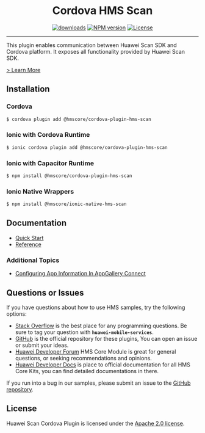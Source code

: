 <p align="center">
  <h1 align="center">Cordova HMS Scan</h1>
</p>
<p align="center">
  <a href="https://www.npmjs.com/package/@hmscore/cordova-plugin-hms-scan"><img src="https://img.shields.io/npm/dm/@hmscore/cordova-plugin-hms-scan?color=%23007EC6&style=for-the-badge" alt="downloads"></a>
  <a href="https://www.npmjs.com/package/@hmscore/cordova-plugin-hms-scan"><img src="https://img.shields.io/npm/v/@hmscore/cordova-plugin-hms-scan?color=%23ed2a1c&style=for-the-badge" alt="NPM version"></a>
  <a href="./LICENSE"><img src="https://img.shields.io/npm/l/@hmscore/cordova-plugin-hms-scan.svg?color=%3bcc62&style=for-the-badge" alt="License"></a>
</p>

----

This plugin enables communication between Huawei Scan SDK and Cordova platform. It exposes all functionality provided by Huawei Scan SDK.

[> Learn More](https://developer.huawei.com/consumer/en/doc/development/HMS-Plugin-Guides/introduction-0000001057398487?ha_source=hms1)

## Installation

### Cordova

```bash
$ cordova plugin add @hmscore/cordova-plugin-hms-scan
```

### Ionic with Cordova Runtime

```bash
$ ionic cordova plugin add @hmscore/cordova-plugin-hms-scan
```

### Ionic with Capacitor Runtime

```bash
$ npm install @hmscore/cordova-plugin-hms-scan
```

### Ionic Native Wrappers

```bash
$ npm install @hmscore/ionic-native-hms-scan
```

## Documentation

- [Quick Start](https://developer.huawei.com/consumer/en/doc/development/HMS-Plugin-Guides/prep-dev-env-0000001057358388?ha_source=hms1)
- [Reference](https://developer.huawei.com/consumer/en/doc/development/HMS-Plugin-References/overview-0000001057118137?ha_source=hms1)

### Additional Topics

- [Configuring App Information In AppGallery Connect](https://developer.huawei.com/consumer/en/doc/development/HMS-Plugin-Guides/config-agc-0000001057198420?ha_source=hms1)

## Questions or Issues

If you have questions about how to use HMS samples, try the following options:

- [Stack Overflow](https://stackoverflow.com/questions/tagged/huawei-mobile-services) is the best place for any programming questions. Be sure to tag your question with **`huawei-mobile-services`**.
- [GitHub](https://github.com/HMS-Core/hms-cordova-plugin) is the official repository for these plugins, You can open an issue or submit your ideas.
- [Huawei Developer Forum](https://forums.developer.huawei.com/forumPortal/en/home?fid=0101187876626530001&ha_source=hms1) HMS Core Module is great for general questions, or seeking recommendations and opinions.
- [Huawei Developer Docs](https://developer.huawei.com/consumer/en/doc/overview/HMS-Core-Plugin?ha_source=hms1) is place to official documentation for all HMS Core Kits, you can find detailed documentations in there.

If you run into a bug in our samples, please submit an issue to the [GitHub repository](https://github.com/HMS-Core/hms-cordova-plugin).

## License

Huawei Scan Cordova Plugin is licensed under the [Apache 2.0 license](LICENSE).
